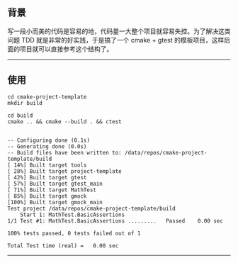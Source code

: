 ## 背景
写一段小而美的代码是容易的地，代码量一大整个项目就容易失控。为了解决这类问题 TDD 就是非常的好实践，于是搞了一个 cmake + gtest 的模板项目，这样后面的项目就可以直接参考这个结构了。

---

## 使用
```
cd cmake-project-template
mkdir build

cd build
cmake .. && cmake --build . && ctest


-- Configuring done (0.1s)
-- Generating done (0.0s)
-- Build files have been written to: /data/repos/cmake-project-template/build
[ 14%] Built target tools
[ 28%] Built target project-template
[ 42%] Built target gtest
[ 57%] Built target gtest_main
[ 71%] Built target MathTest
[ 85%] Built target gmock
[100%] Built target gmock_main
Test project /data/repos/cmake-project-template/build
    Start 1: MathTest.BasicAssertions
1/1 Test #1: MathTest.BasicAssertions .........   Passed    0.00 sec

100% tests passed, 0 tests failed out of 1

Total Test time (real) =   0.00 sec
```
---
